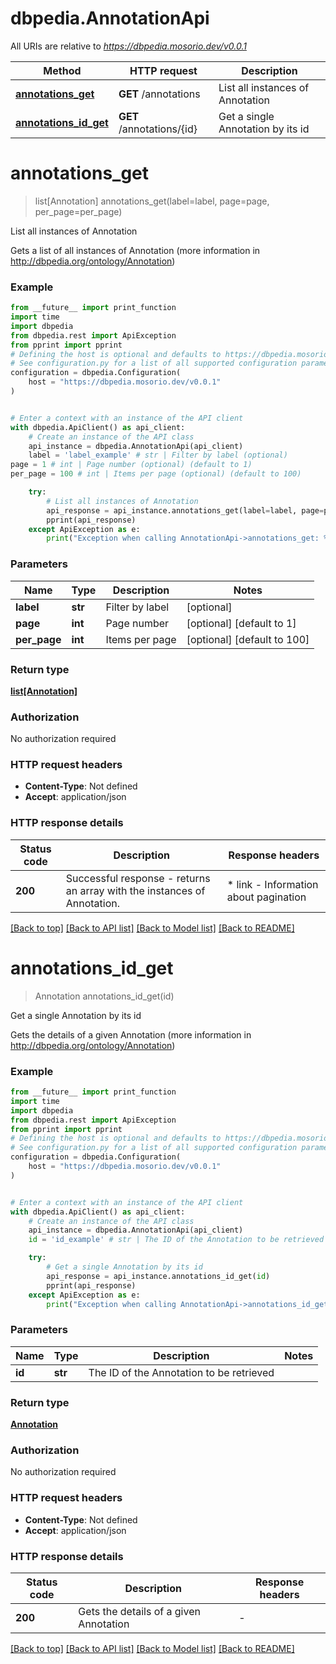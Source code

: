 # dbpedia.AnnotationApi

All URIs are relative to *https://dbpedia.mosorio.dev/v0.0.1*

Method | HTTP request | Description
------------- | ------------- | -------------
[**annotations_get**](AnnotationApi.md#annotations_get) | **GET** /annotations | List all instances of Annotation
[**annotations_id_get**](AnnotationApi.md#annotations_id_get) | **GET** /annotations/{id} | Get a single Annotation by its id


# **annotations_get**
> list[Annotation] annotations_get(label=label, page=page, per_page=per_page)

List all instances of Annotation

Gets a list of all instances of Annotation (more information in http://dbpedia.org/ontology/Annotation)

### Example

```python
from __future__ import print_function
import time
import dbpedia
from dbpedia.rest import ApiException
from pprint import pprint
# Defining the host is optional and defaults to https://dbpedia.mosorio.dev/v0.0.1
# See configuration.py for a list of all supported configuration parameters.
configuration = dbpedia.Configuration(
    host = "https://dbpedia.mosorio.dev/v0.0.1"
)


# Enter a context with an instance of the API client
with dbpedia.ApiClient() as api_client:
    # Create an instance of the API class
    api_instance = dbpedia.AnnotationApi(api_client)
    label = 'label_example' # str | Filter by label (optional)
page = 1 # int | Page number (optional) (default to 1)
per_page = 100 # int | Items per page (optional) (default to 100)

    try:
        # List all instances of Annotation
        api_response = api_instance.annotations_get(label=label, page=page, per_page=per_page)
        pprint(api_response)
    except ApiException as e:
        print("Exception when calling AnnotationApi->annotations_get: %s\n" % e)
```

### Parameters

Name | Type | Description  | Notes
------------- | ------------- | ------------- | -------------
 **label** | **str**| Filter by label | [optional] 
 **page** | **int**| Page number | [optional] [default to 1]
 **per_page** | **int**| Items per page | [optional] [default to 100]

### Return type

[**list[Annotation]**](Annotation.md)

### Authorization

No authorization required

### HTTP request headers

 - **Content-Type**: Not defined
 - **Accept**: application/json

### HTTP response details
| Status code | Description | Response headers |
|-------------|-------------|------------------|
**200** | Successful response - returns an array with the instances of Annotation. |  * link - Information about pagination <br>  |

[[Back to top]](#) [[Back to API list]](../README.md#documentation-for-api-endpoints) [[Back to Model list]](../README.md#documentation-for-models) [[Back to README]](../README.md)

# **annotations_id_get**
> Annotation annotations_id_get(id)

Get a single Annotation by its id

Gets the details of a given Annotation (more information in http://dbpedia.org/ontology/Annotation)

### Example

```python
from __future__ import print_function
import time
import dbpedia
from dbpedia.rest import ApiException
from pprint import pprint
# Defining the host is optional and defaults to https://dbpedia.mosorio.dev/v0.0.1
# See configuration.py for a list of all supported configuration parameters.
configuration = dbpedia.Configuration(
    host = "https://dbpedia.mosorio.dev/v0.0.1"
)


# Enter a context with an instance of the API client
with dbpedia.ApiClient() as api_client:
    # Create an instance of the API class
    api_instance = dbpedia.AnnotationApi(api_client)
    id = 'id_example' # str | The ID of the Annotation to be retrieved

    try:
        # Get a single Annotation by its id
        api_response = api_instance.annotations_id_get(id)
        pprint(api_response)
    except ApiException as e:
        print("Exception when calling AnnotationApi->annotations_id_get: %s\n" % e)
```

### Parameters

Name | Type | Description  | Notes
------------- | ------------- | ------------- | -------------
 **id** | **str**| The ID of the Annotation to be retrieved | 

### Return type

[**Annotation**](Annotation.md)

### Authorization

No authorization required

### HTTP request headers

 - **Content-Type**: Not defined
 - **Accept**: application/json

### HTTP response details
| Status code | Description | Response headers |
|-------------|-------------|------------------|
**200** | Gets the details of a given Annotation |  -  |

[[Back to top]](#) [[Back to API list]](../README.md#documentation-for-api-endpoints) [[Back to Model list]](../README.md#documentation-for-models) [[Back to README]](../README.md)

